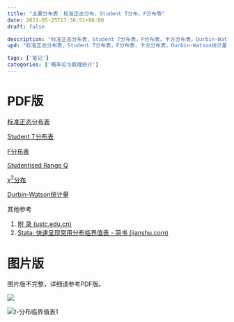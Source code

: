 ```yaml
---
title: "主要分布表：标准正态分布，Student T分布，F分布等"
date: 2021-05-25T17:38:51+08:00
draft: false

description: "标准正态分布表，Student T分布表，F分布表，卡方分布表，Durbin-Watson统计量。"
upd: "标准正态分布表，Student T分布表，F分布表，卡方分布表，Durbin-Watson统计量。"

tags: ['笔记']
categories: ['概率论与数理统计']
---
```


<!--more-->

# PDF版

[标准正态分布表](https://www.wuhao.ink/DistributionTable/StandardNormal.pdf)

[Student T分布表](https://www.wuhao.ink/DistributionTable/StudentT.pdf)

[F分布表](https://www.wuhao.ink/DistributionTable/F.pdf)

[Studentised Range Q](https://www.wuhao.ink/DistributionTable/StudentisedRangeQ.pdf)

[$\chi^2$分布](https://www.wuhao.ink/DistributionTable/Chi2.pdf)

[Durbin-Watson统计量](https://www.wuhao.ink/DistributionTable/DurbinWatsonStatistic.pdf)

其他参考

1. [附 录 (ustc.edu.cn)](http://staff.ustc.edu.cn/~jbs/applex3.pdf)
2. [Stata: 快速呈现常用分布临界值表 - 简书 (jianshu.com)](https://www.jianshu.com/p/e3cfc559eaa2)

# 图片版

图片版不完整，详细请参考PDF版。

![](https://cdn.jsdelivr.net/gh/henrywu97/FigBed@master/Figs/20210528095912.jpg)

![t-分布临界值表1](https://cdn.jsdelivr.net/gh/henrywu97/FigBed@master/Figs/20210528132933.jpg)